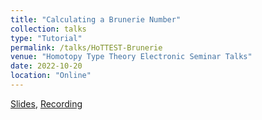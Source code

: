 ```yaml
---
title: "Calculating a Brunerie Number"
collection: talks
type: "Tutorial"
permalink: /talks/HoTTEST-Brunerie
venue: "Homotopy Type Theory Electronic Seminar Talks"
date: 2022-10-20
location: "Online"
---
```


[Slides](https://aljungstrom.github.io/files/hottest-brunerie.pdf), [Recording](https://youtu.be/MIMeQ88YMKI)
